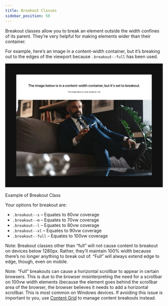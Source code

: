 ```yaml
---
title: Breakout Classes
sidebar_position: 50
---
```


Breakout classes allow you to break an element outside the width confines of its parent. They’re very helpful for making elements wider than their container.

For example, here’s an image in a content-width container, but it’s breaking out to the edges of the viewport because `.breakout--full` has been used.

![Example of Breakout Class](img/example-breakout-class.webp)

Example of Breakout Class

Your options for breakout are:

- `.breakout--s` – Equates to 60vw coverage
- `.breakout--m` – Equates to 70vw coverage
- `.breakout--l` – Equates to 80vw coverage
- `.breakout--xl` – Equates to 90vw coverage
- `.breakout--full` – Equates to 100vw coverage

Note: Breakout classes other than “full” will not cause content to breakout on devices below 1280px. Rather, they’ll maintain 100% width because there’s no longer anything to break out of. “Full” will always extend edge to edge, though, even on mobile.

Note: “Full” breakouts can cause a horizontal scrollbar to appear in certain browsers. This is due to the browser misinterpreting the need for a scrollbar on 100vw width elements (because the element goes behind the scrollbar area of the browser, the browser believes it needs to add a horizontal scrollbar. This is most common on Windows devices. If avoiding this issue is important to you, use [Content Grid](https://automaticcss.com/docs/content-grid/) to manage content breakouts instead.

